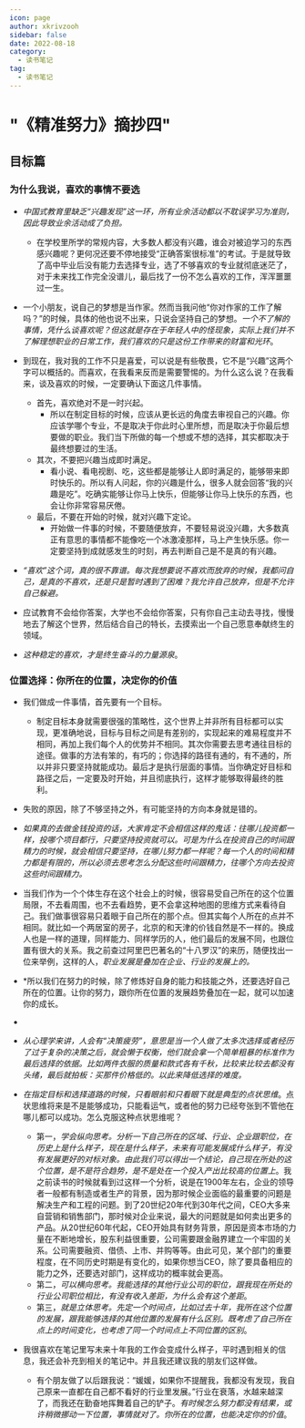 ```yaml
---
icon: page
author: xkrivzooh
sidebar: false
date: 2022-08-18
category:
  - 读书笔记
tag:
  - 读书笔记
---
```


# "《精准努力》摘抄四"

## 目标篇

### 为什么我说，喜欢的事情不要选

- *中国式教育里缺乏“兴趣发现”这一环，所有业余活动都以不耽误学习为准则，因此导致业余活动成了负担。*
    - 在学校里所学的常规内容，大多数人都没有兴趣，谁会对被迫学习的东西感兴趣呢？更何况还要不停地接受“正确答案很标准”的考试。于是就导致了高中毕业后没有能力去选择专业，选了不够喜欢的专业就彻底迷茫了，对于未来找工作完全没谱儿，最后找了一份不怎么喜欢的工作，浑浑噩噩过一生。

- 一个小朋友，说自己的梦想是当作家。然而当我问他“你对作家的工作了解吗？”的时候，具体的他也说不出来，只说会坚持自己的梦想。*一个不了解的事情，凭什么谈喜欢呢？但这就是存在于年轻人中的怪现象，实际上我们并不了解理想职业的日常工作，我们喜欢的只是这份工作带来的财富和光环*。

- 到现在，我对我的工作不只是喜爱，可以说是有些敬畏，它不是“兴趣”这两个字可以概括的。而喜欢，在我看来反而是需要警惕的。为什么这么说？在我看来，谈及喜欢的时候，一定要确认下面这几件事情。
    - 首先，喜欢绝对不是一时兴起。
        - 所以在制定目标的时候，应该从更长远的角度去审视自己的兴趣。你应该学哪个专业，不是取决于你此时心里所想，而是取决于你最后想要做的职业。我们当下所做的每一个想或不想的选择，其实都取决于最终想要过的生活。
    - 其次，不要把兴趣当成即时满足。
        - 看小说、看电视剧、吃，这些都是能够让人即时满足的，能够带来即时快乐的。所以有人问起，你的兴趣是什么，很多人就会回答“我的兴趣是吃”。吃确实能够让你马上快乐，但能够让你马上快乐的东西，也会让你非常容易厌倦。
    - 最后，不要在开始的时候，就对兴趣下定论。
        - 开始做一件事的时候，不要随便放弃，不要轻易说没兴趣，大多数真正有意思的事情都不能像吃一个冰激凌那样，马上产生快乐感。你一定要坚持到成就感发生的时刻，再去判断自己是不是真的有兴趣。

- *“喜欢”这个词，真的很不靠谱。每次我想要说不喜欢而放弃的时候，我都问自己，是真的不喜欢，还是只是暂时遇到了困难？我允许自己放弃，但是不允许自己躲避。*

- 应试教育不会给你答案，大学也不会给你答案，只有你自己主动去寻找，慢慢地去了解这个世界，然后结合自己的特长，去摸索出一个自己愿意奉献终生的领域。

- *这种稳定的喜欢，才是终生奋斗的力量源泉*。

### 位置选择：你所在的位置，决定你的价值

- 我们做成一件事情，首先要有一个目标。
    - 制定目标本身就需要很强的策略性，这个世界上并非所有目标都可以实现，更准确地说，目标与目标之间是有差别的，实现起来的难易程度并不相同，再加上我们每个人的优势并不相同。其次你需要去思考通往目标的途径。做事的方法有笨的，有巧的；你选择的路径有通的，有不通的，所以并非只要坚持就能成功。最后才是执行层面的事情。当你确定好目标和路径之后，一定要及时开始，并且彻底执行，这样才能够取得最终的胜利。

- 失败的原因，除了不够坚持之外，有可能坚持的方向本身就是错的。

- *如果真的去做金钱投资的话，大家肯定不会相信这样的鬼话：往哪儿投资都一样，投哪个项目都行，只要坚持投资就可以。可是为什么在投资自己的时间跟精力的时候，就会相信只要坚持，在哪儿努力都一样呢？每一个人的时间和精力都是有限的，所以必须去思考怎么分配这些时间跟精力，往哪个方向去投资这些时间跟精力。*

- 当我们作为一个个体生存在这个社会上的时候，很容易受自己所在的这个位置局限，不去看周围，也不去看趋势，更不会拿这种地图的思维方式来看待自己。我们做事很容易只着眼于自己所在的那个点。但其实每个人所在的点并不相同。就比如一个两居室的房子，北京的和天津的价钱自然是不一样的。换成人也是一样的道理，同样能力、同样学历的人，他们最后的发展不同，也跟位置有很大的关系。我之前查过阿里巴巴著名的“十八罗汉”的来历，随便找出一位来举例，这样的人，*职业发展是叠加在企业、行业的发展上的。*

- *所以我们在努力的时候，除了修炼好自身的能力和技能之外，还要选好自己所在的位置。让你的努力，跟你所在位置的发展趋势叠加在一起，就可以加速你的成长。
*

- *从心理学来讲，人会有“决策疲劳”，意思是当一个人做了太多次选择或者经历了过于复杂的决策之后，就会懒于权衡，他们就会拿一个简单粗暴的标准作为最后选择的依据。比如两件衣服的质量和款式各有千秋，比较来比较去都没有头绪，最后就拍板：买那件价格低的。以此来降低选择的难度。*

- *在指定目标和选择道路的时候，只看眼前和只看眼下就是典型的点状思维*。点状思维将来是不是能够成功，只能看运气，或者他的努力已经夸张到不管他在哪儿都可以成功。怎么克服这种点状思维呢？
    - 第一，*学会纵向思考。分析一下自己所在的区域、行业、企业跟职位，在历史上是什么样子，现在是什么样子，未来有可能发展成什么样子，有没有发展更好的对标对象。由此我们可以得出一个结论，自己现在所处的这个位置，是不是符合趋势，是不是处在一个投入产出比较高的位置上*。我之前读书的时候就看到过这样一个分析，说是在1900年左右，企业的领导者一般都有制造或者生产的背景，因为那时候企业面临的最重要的问题是解决生产和工程的问题。到了20世纪20年代到30年代之间，CEO大多来自营销和销售部门，那时候对企业来说，最大的问题就是如何卖出更多的产品。从20世纪60年代起，CEO开始具有财务背景，原因是资本市场的力量在不断地增长，股东利益很重要，公司需要跟金融界建立一个牢固的关系。公司需要融资、借债、上市、并购等等。由此可见，某个部门的重要程度，在不同历史时期是有变化的，如果你想当CEO，除了要具备相应的能力之外，还要选对部门，这样成功的概率就会更高。
    - 第二，*可以横向思考。我能选择的其他行业公司的职位，跟我现在所处的行业公司职位相比，有没有收入差距，为什么会有这个差距*。
    - 第三，*就是立体思考。先定一个时间点，比如过去十年，我所在这个位置的发展，跟我能够选择的其他位置的发展有什么区别。既考虑了自己所在点上的时间变化，也考虑了同一个时间点上不同位置的区别*。

- 我很喜欢在笔记里写未来十年我的工作会变成什么样子，平时遇到相关的信息，我还会补充到相关的笔记中。并且我还建议我的朋友们这样做。
    - 有个朋友做了以后跟我说：“媛媛，如果你不提醒我，我都没有发现，我自己原来一直都在自己都不看好的行业里发展。”行业在衰落，水越来越深了，而我还在勤奋地挥舞着自己的铲子。*有时候怎么努力都没有结果，或许稍微挪动一下位置，事情就对了。你所在的位置，也能决定你的价值*。
